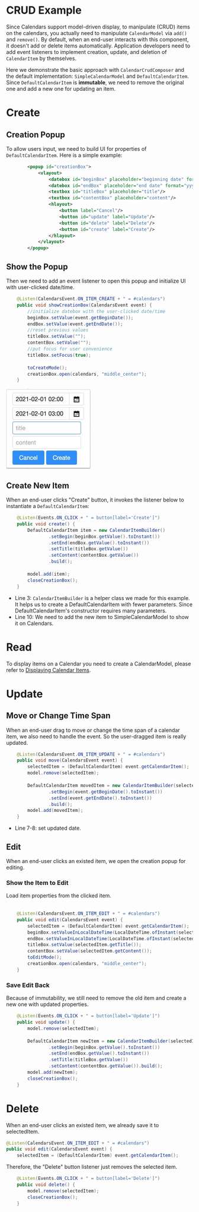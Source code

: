 

# CRUD Example

Since Calendars support model-driven display, to manipulate (CRUD) items
on the calendars, you actually need to manipulate `CalendarModel` via
`add()` and `remove()`. By default, when an end-user interacts with this
component, it doesn't add or delete items automatically. Application
developers need to add event listeners to implement creation, update,
and deletion of `CalendarItem` by themselves.

Here we demonstrate the basic approach with `CalendarCrudComposer` and
the default implementation: `SimpleCalendarModel` and
`DefaultCalendarItem`. Since `DefaultCalendarItem` is **immutable**, we
need to remove the original one and add a new one for updating an item.

# Create

## Creation Popup

To allow users input, we need to build UI for properties of
`DefaultCalendarItem`. Here is a simple example:

```xml
        <popup id="creationBox">
            <vlayout>
                <datebox id="beginBox" placeholder="beginning date" format="yyyy-MM-dd HH:mm" hflex="min"/>
                <datebox id="endBox" placeholder="end date" format="yyyy-MM-dd HH:mm" hflex="min"/>
                <textbox id="titleBox" placeholder="title"/>
                <textbox id="contentBox" placeholder="content"/>
                <hlayout>
                    <button label="Cancel"/>
                    <button id="update" label="Update"/>
                    <button id="delete" label="Delete"/>
                    <button id="create" label="Create"/>
                </hlayout>
            </vlayout>
        </popup>
```

## Show the Popup

Then we need to add an event listener to open this popup and initialize
UI with user-clicked date/time.

```java
    @Listen(CalendarsEvent.ON_ITEM_CREATE + " = #calendars")
    public void showCreationBox(CalendarsEvent event) {
        //initialize datebox with the user-clicked date/time
        beginBox.setValue(event.getBeginDate());
        endBox.setValue(event.getEndDate());
        //reset previous values
        titleBox.setValue("");
        contentBox.setValue("");
        //put focus for user convenience
        titleBox.setFocus(true);

        toCreateMode();
        creationBox.open(calendars, "middle_center");
    }
```

![](/zk_calendar_essentials/images/creationbox-popup.jpg)

## Create New Item

When an end-user clicks "Create" button, it invokes the listener below
to instantiate a `DefaultCalendarItem`:

```java
    @Listen(Events.ON_CLICK + " = button[label='Create']")
    public void create() {
        DefaultCalendarItem item = new CalendarItemBuilder()
                .setBegin(beginBox.getValue().toInstant())
                .setEnd(endBox.getValue().toInstant())
                .setTitle(titleBox.getValue())
                .setContent(contentBox.getValue())
                .build();

        model.add(item);
        closeCreationBox();
    }
```

- Line 3: `CalendarItemBuilder` is a helper class we made for this
  example. It helps us to create a DefaultCalendarItem with fewer
  parameters. Since DefaultCalendarItem's constructor requires many
  parameters.
- Line 10: We need to add the new item to SimpleCalendarModel to show it
  on Calendars.

# Read

To display items on a Calendar you need to create a CalendarModel,
please refer to [Displaying Calendar Items]({{site.baseurl}}/zk_calendar_essentials/displaying_calendar_items).

# Update

## Move or Change Time Span

When an end-user drag to move or change the time span of a calendar
item, we also need to handle the event. So the user-dragged item is
really updated.

```java
    @Listen(CalendarsEvent.ON_ITEM_UPDATE + " = #calendars")
    public void move(CalendarsEvent event) {
        selectedItem = (DefaultCalendarItem) event.getCalendarItem();
        model.remove(selectedItem);

        DefaultCalendarItem movedItem = new CalendarItemBuilder(selectedItem)
                .setBegin(event.getBeginDate().toInstant())
                .setEnd(event.getEndDate().toInstant())
                .build();
        model.add(movedItem);
    }
```

- Line 7-8: set updated date.

## Edit

When an end-user clicks an existed item, we open the creation popup for
editing.

### Show the Item to Edit

Load item properties from the clicked item.

```java

    @Listen(CalendarsEvent.ON_ITEM_EDIT + " = #calendars")
    public void edit(CalendarsEvent event) {
        selectedItem = (DefaultCalendarItem) event.getCalendarItem();
        beginBox.setValueInLocalDateTime(LocalDateTime.ofInstant(selectedItem.getBegin(), calendars.getDefaultTimeZone().toZoneId()));
        endBox.setValueInLocalDateTime(LocalDateTime.ofInstant(selectedItem.getEnd(), calendars.getDefaultTimeZone().toZoneId()));
        titleBox.setValue(selectedItem.getTitle());
        contentBox.setValue(selectedItem.getContent());
        toEditMode();
        creationBox.open(calendars, "middle_center");
    }
```

### Save Edit Back

Because of immutability, we still need to remove the old item and create
a new one with updated properties.

```java
    @Listen(Events.ON_CLICK + " = button[label='Update']")
    public void update() {
        model.remove(selectedItem);

        DefaultCalendarItem newItem = new CalendarItemBuilder(selectedItem)
                .setBegin(beginBox.getValue().toInstant())
                .setEnd(endBox.getValue().toInstant())
                .setTitle(titleBox.getValue())
                .setContent(contentBox.getValue()).build();
        model.add(newItem);
        closeCreationBox();
    }
```

# Delete

When an end-user clicks an existed item, we already save it to
selectedItem.

```java
@Listen(CalendarsEvent.ON_ITEM_EDIT + " = #calendars")
public void edit(CalendarsEvent event) {
    selectedItem = (DefaultCalendarItem) event.getCalendarItem();
```

Therefore, the "Delete" button listener just removes the selected item.

```java
    @Listen(Events.ON_CLICK + " = button[label='Delete']")
    public void delete() {
        model.remove(selectedItem);
        closeCreationBox();
    }
```
